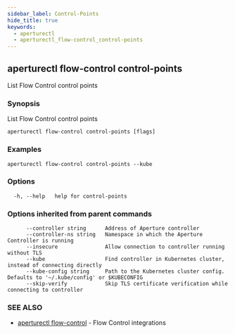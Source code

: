 ```yaml
---
sidebar_label: Control-Points
hide_title: true
keywords:
  - aperturectl
  - aperturectl_flow-control_control-points
---
```


<!-- markdownlint-disable -->

## aperturectl flow-control control-points

List Flow Control control points

### Synopsis

List Flow Control control points

```
aperturectl flow-control control-points [flags]
```

### Examples

```
aperturectl flow-control control-points --kube
```

### Options

```
  -h, --help   help for control-points
```

### Options inherited from parent commands

```
      --controller string      Address of Aperture controller
      --controller-ns string   Namespace in which the Aperture Controller is running
      --insecure               Allow connection to controller running without TLS
      --kube                   Find controller in Kubernetes cluster, instead of connecting directly
      --kube-config string     Path to the Kubernetes cluster config. Defaults to '~/.kube/config' or $KUBECONFIG
      --skip-verify            Skip TLS certificate verification while connecting to controller
```

### SEE ALSO

- [aperturectl flow-control](/reference/aperturectl/flow-control/flow-control.md) - Flow Control integrations

